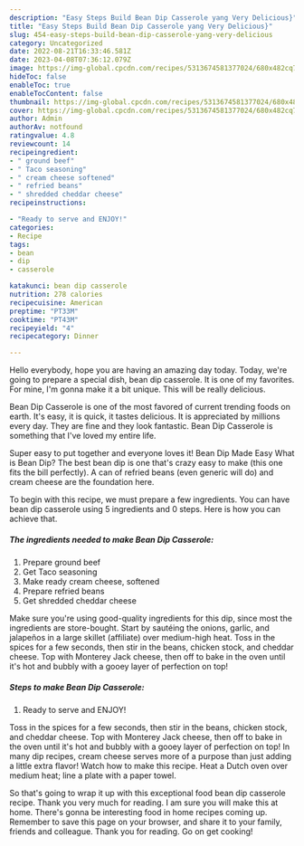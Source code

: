 ```yaml
---
description: "Easy Steps Build Bean Dip Casserole yang Very Delicious}"
title: "Easy Steps Build Bean Dip Casserole yang Very Delicious}"
slug: 454-easy-steps-build-bean-dip-casserole-yang-very-delicious
category: Uncategorized
date: 2022-08-21T16:33:46.581Z
date: 2023-04-08T07:36:12.079Z
image: https://img-global.cpcdn.com/recipes/5313674581377024/680x482cq70/bean-dip-casserole-recipe-main-photo.jpg
hideToc: false
enableToc: true
enableTocContent: false
thumbnail: https://img-global.cpcdn.com/recipes/5313674581377024/680x482cq70/bean-dip-casserole-recipe-main-photo.jpg
cover: https://img-global.cpcdn.com/recipes/5313674581377024/680x482cq70/bean-dip-casserole-recipe-main-photo.jpg
author: Admin
authorAv: notfound
ratingvalue: 4.8
reviewcount: 14
recipeingredient:
- " ground beef"
- " Taco seasoning"
- " cream cheese softened"
- " refried beans"
- " shredded cheddar cheese"
recipeinstructions:

- "Ready to serve and ENJOY!"
categories:
- Recipe
tags:
- bean
- dip
- casserole

katakunci: bean dip casserole 
nutrition: 278 calories
recipecuisine: American
preptime: "PT33M"
cooktime: "PT43M"
recipeyield: "4"
recipecategory: Dinner

---
```



Hello everybody, hope you are having an amazing day today. Today, we're going to prepare a special dish, bean dip casserole. It is one of my favorites. For mine, I'm gonna make it a bit unique. This will be really delicious.

Bean Dip Casserole is one of the most favored of current trending foods on earth. It's easy, it is quick, it tastes delicious. It is appreciated by millions every day. They are fine and they look fantastic. Bean Dip Casserole is something that I've loved my entire life.

Super easy to put together and everyone loves it! Bean Dip Made Easy What is Bean Dip? The best bean dip is one that&#39;s crazy easy to make (this one fits the bill perfectly). A can of refried beans (even generic will do) and cream cheese are the foundation here.


To begin with this recipe, we must prepare a few ingredients. You can have bean dip casserole using 5 ingredients and 0 steps. Here is how you can achieve that.

<!--inarticleads1-->

##### The ingredients needed to make Bean Dip Casserole:

1. Prepare  ground beef
1. Get  Taco seasoning
1. Make ready  cream cheese, softened
1. Prepare  refried beans
1. Get  shredded cheddar cheese


Make sure you&#39;re using good-quality ingredients for this dip, since most the ingredients are store-bought. Start by sautéing the onions, garlic, and jalapeños in a large skillet (affiliate) over medium-high heat. Toss in the spices for a few seconds, then stir in the beans, chicken stock, and cheddar cheese. Top with Monterey Jack cheese, then off to bake in the oven until it&#39;s hot and bubbly with a gooey layer of perfection on top! 

<!--inarticleads2-->

##### Steps to make Bean Dip Casserole:


1. Ready to serve and ENJOY!

Toss in the spices for a few seconds, then stir in the beans, chicken stock, and cheddar cheese. Top with Monterey Jack cheese, then off to bake in the oven until it&#39;s hot and bubbly with a gooey layer of perfection on top! In many dip recipes, cream cheese serves more of a purpose than just adding a little extra flavor! Watch how to make this recipe. Heat a Dutch oven over medium heat; line a plate with a paper towel. 

So that's going to wrap it up with this exceptional food bean dip casserole recipe. Thank you very much for reading. I am sure you will make this at home. There's gonna be interesting food in home recipes coming up. Remember to save this page on your browser, and share it to your family, friends and colleague. Thank you for reading. Go on get cooking!
